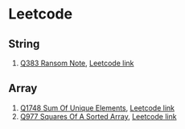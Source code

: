 # Leetcode

## String
1. [Q383 Ransom Note](https://github.com/RuoxinWang/Leetcode/tree/main/Q383_RansomNote),
    [Leetcode link](https://leetcode.com/problems/ransom-note/submissions/)

## Array
1. [Q1748 Sum Of Unique Elements](https://github.com/RuoxinWang/Leetcode/tree/main/Q1748_SumOfUniqueElements),
    [Leetcode link](https://leetcode.com/problems/sum-of-unique-elements/)
2. [Q977 Squares Of A Sorted Array](https://github.com/RuoxinWang/Leetcode/tree/main/Q977_SquaresOfASortedArray),
    [Leetcode link](https://leetcode.com/problems/squares-of-a-sorted-array/)
